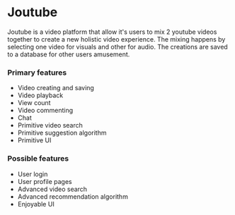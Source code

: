 # Joutube

Joutube is a video platform that allow it's users to mix 2 youtube videos together to create a new holistic video experience. The mixing happens by selecting one video for visuals and other for audio. The creations are saved to a database for other users amusement.

### Primary features

- Video creating and saving
- Video playback
- View count
- Video commenting
- Chat
- Primitive video search
- Primitive suggestion algorithm
- Primitive UI

### Possible features

- User login
- User profile pages
- Advanced video search
- Advanced recommendation algorithm
- Enjoyable UI
